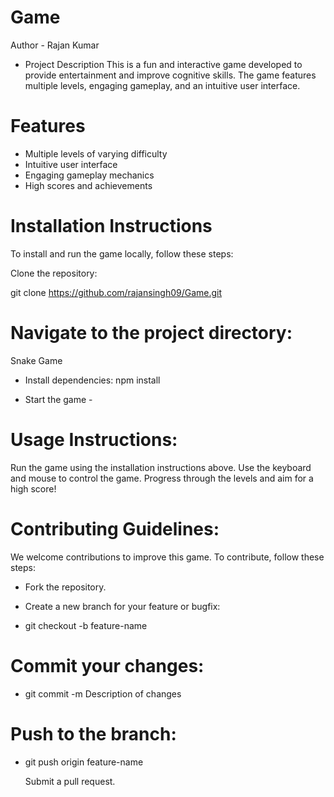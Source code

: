 # Game

Author - Rajan Kumar

- Project Description
  This is a fun and interactive game developed to provide entertainment and improve cognitive skills. The game features multiple levels, engaging gameplay, and an intuitive user 
  interface.

# Features
- Multiple levels of varying difficulty
- Intuitive user interface
- Engaging gameplay mechanics
- High scores and achievements

# Installation Instructions
  To install and run the game locally, follow these steps:

Clone the repository:

  git clone https://github.com/rajansingh09/Game.git
   
# Navigate to the project directory:
  Snake Game

- Install dependencies:
  npm install

 - Start the game -

# Usage Instructions:
  Run the game using the installation instructions above.
  Use the keyboard and mouse to control the game.
  Progress through the levels and aim for a high score!

# Contributing Guidelines:
  We welcome contributions to improve this game. To contribute, follow these steps:
- Fork the repository.
* Create a new branch for your feature or bugfix:
- git checkout -b feature-name
# Commit your changes:
- git commit -m Description of changes
# Push to the branch:
- git push origin feature-name
  
  Submit a pull request.

